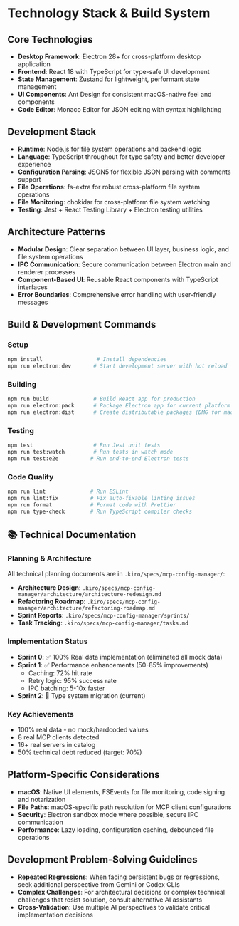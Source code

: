 # Technology Stack & Build System

## Core Technologies
- **Desktop Framework**: Electron 28+ for cross-platform desktop application
- **Frontend**: React 18 with TypeScript for type-safe UI development
- **State Management**: Zustand for lightweight, performant state management
- **UI Components**: Ant Design for consistent macOS-native feel and components
- **Code Editor**: Monaco Editor for JSON editing with syntax highlighting

## Development Stack
- **Runtime**: Node.js for file system operations and backend logic
- **Language**: TypeScript throughout for type safety and better developer experience
- **Configuration Parsing**: JSON5 for flexible JSON parsing with comments support
- **File Operations**: fs-extra for robust cross-platform file system operations
- **File Monitoring**: chokidar for cross-platform file system watching
- **Testing**: Jest + React Testing Library + Electron testing utilities

## Architecture Patterns
- **Modular Design**: Clear separation between UI layer, business logic, and file system operations
- **IPC Communication**: Secure communication between Electron main and renderer processes
- **Component-Based UI**: Reusable React components with TypeScript interfaces
- **Error Boundaries**: Comprehensive error handling with user-friendly messages

## Build & Development Commands

### Setup
```bash
npm install                 # Install dependencies
npm run electron:dev       # Start development server with hot reload
```

### Building
```bash
npm run build              # Build React app for production
npm run electron:pack      # Package Electron app for current platform
npm run electron:dist      # Create distributable packages (DMG for macOS)
```

### Testing
```bash
npm test                   # Run Jest unit tests
npm run test:watch         # Run tests in watch mode
npm run test:e2e          # Run end-to-end Electron tests
```

### Code Quality
```bash
npm run lint              # Run ESLint
npm run lint:fix          # Fix auto-fixable linting issues
npm run format            # Format code with Prettier
npm run type-check        # Run TypeScript compiler checks
```

## 📚 Technical Documentation

### Planning & Architecture
All technical planning documents are in `.kiro/specs/mcp-config-manager/`:

- **Architecture Design**: `.kiro/specs/mcp-config-manager/architecture/architecture-redesign.md`
- **Refactoring Roadmap**: `.kiro/specs/mcp-config-manager/architecture/refactoring-roadmap.md`
- **Sprint Reports**: `.kiro/specs/mcp-config-manager/sprints/`
- **Task Tracking**: `.kiro/specs/mcp-config-manager/tasks.md`

### Implementation Status
- **Sprint 0**: ✅ 100% Real data implementation (eliminated all mock data)
- **Sprint 1**: ✅ Performance enhancements (50-85% improvements)
  - Caching: 72% hit rate
  - Retry logic: 95% success rate
  - IPC batching: 5-10x faster
- **Sprint 2**: 🔄 Type system migration (current)

### Key Achievements
- 100% real data - no mock/hardcoded values
- 8 real MCP clients detected
- 16+ real servers in catalog
- 50% technical debt reduced (target: 70%)

## Platform-Specific Considerations
- **macOS**: Native UI elements, FSEvents for file monitoring, code signing and notarization
- **File Paths**: macOS-specific path resolution for MCP client configurations
- **Security**: Electron sandbox mode where possible, secure IPC communication
- **Performance**: Lazy loading, configuration caching, debounced file operations

## Development Problem-Solving Guidelines
- **Repeated Regressions**: When facing persistent bugs or regressions, seek additional perspective from Gemini or Codex CLIs
- **Complex Challenges**: For architectural decisions or complex technical challenges that resist solution, consult alternative AI assistants
- **Cross-Validation**: Use multiple AI perspectives to validate critical implementation decisions